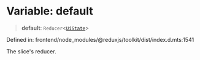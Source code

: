 # Variable: default

> **default**: `Reducer`\<[`UiState`](../type-aliases/UiState.md)\>

Defined in: frontend/node\_modules/@reduxjs/toolkit/dist/index.d.mts:1541

The slice's reducer.
